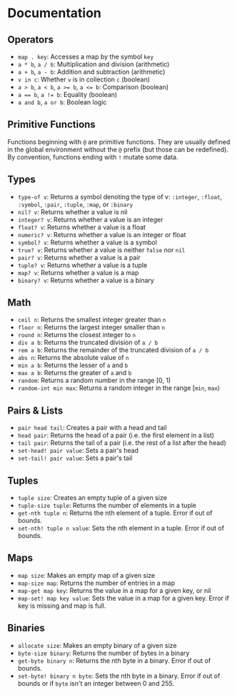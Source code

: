 # Documentation

## Operators

- `map . key`: Accesses a map by the symbol `key`
- `a * b`, `a / b`: Multiplication and division (arithmetic)
- `a + b`, `a - b`: Addition and subtraction (arithmetic)
- `v in c`: Whether `v` is in collection `c` (boolean)
- `a > b`, `a < b`, `a >= b`, `a <= b`: Comparison (boolean)
- `a == b`, `a != b`: Equality (boolean)
- `a and b`, `a or b`: Boolean logic

## Primitive Functions

Functions beginning with `@` are primitive functions. They are usually defined in the global environment without the `@` prefix (but those can be redefined). By convention, functions ending with `!` mutate some data.

## Types

- `type-of v`: Returns a symbol denoting the type of v: `:integer`, `:float`, `:symbol`, `:pair`, `:tuple`, `:map`, or `:binary`
- `nil? v`: Returns whether a value is nil
- `integer? v`: Returns whether a value is an integer
- `float? v`: Returns whether a value is a float
- `numeric? v`: Returns whether a value is an integer or float
- `symbol? v`: Returns whether a value is a symbol
- `true? v`: Returns whether a value is neither `false` nor `nil`
- `pair? v`: Returns whether a value is a pair
- `tuple? v`: Returns whether a value is a tuple
- `map? v`: Returns whether a value is a map
- `binary? v`: Returns whether a value is a binary

## Math

- `ceil n`: Returns the smallest integer greater than `n`
- `floor n`: Returns the largest integer smaller than `n`
- `round n`: Returns the closest integer to `n`
- `div a b`: Returns the truncated division of `a / b`
- `rem a b`: Returns the remainder of the truncated division of `a / b`
- `abs n`: Returns the absolute value of `n`
- `min a b`: Returns the lesser of `a` and `b`
- `max a b`: Returns the greater of `a` and `b`
- `random`: Returns a random number in the range [0, 1)
- `random-int min max`: Returns a random integer in the range [`min`, `max`)

## Pairs & Lists

- `pair head tail`: Creates a pair with a head and tail
- `head pair`: Returns the head of a pair (i.e. the first element in a list)
- `tail pair`: Returns the tail of a pair (i.e. the rest of a list after the head)
- `set-head! pair value`: Sets a pair's head
- `set-tail! pair value`: Sets a pair's tail

## Tuples

- `tuple size`: Creates an empty tuple of a given size
- `tuple-size tuple`: Returns the number of elements in a tuple
- `get-nth tuple n`: Returns the nth element of a tuple. Error if out of bounds.
- `set-nth! tuple n value`: Sets the nth element in a tuple. Error if out of bounds.

## Maps

- `map size`: Makes an empty map of a given size
- `map-size map`: Returns the number of entries in a map
- `map-get map key`: Returns the value in a map for a given key, or nil
- `map-set! map key value`: Sets the value in a map for a given key. Error if key is missing and map is full.

## Binaries

- `allocate size`: Makes an empty binary of a given size
- `byte-size binary`: Returns the number of bytes in a binary
- `get-byte binary n`: Returns the nth byte in a binary. Error if out of bounds.
- `set-byte! binary n byte`: Sets the nth byte in a binary. Error if out of bounds or if `byte` isn't an integer between 0 and 255.

